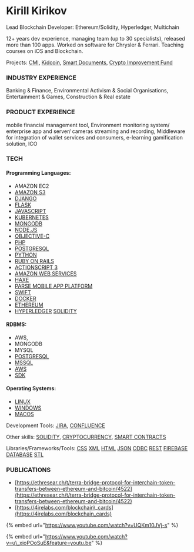 # Kirill Kirikov

Lead Blockchain Developer: Ethereum/Solidity, Hyperledger, Multichain

12+ years dev experience, managing team \(up to 30 specialists\), released more than 100 apps. Worked on software for Chrysler & Ferrari. Teaching courses on iOS and Blockchain.

Projects: [CMI](../../case-studies/cmi.md), [Kidcoin](../../case-studies/kidcoin.md), [Smart Documents](../../case-studies/smart-documents.md), [Crypto Improvement Fund](../../case-studies/crypto-improvement-fund.md)

### INDUSTRY EXPERIENCE

Banking & Finance, Environmental Activism & Social Organisations, Entertainment & Games, Construction & Real estate

### PRODUCT EXPERIENCE

mobile financial management tool, Environment monitoring system/ enterprise app and server/ cameras streaming and recording, Middleware for integration of wallet services and consumers, e-learning gamification solution, ICO

### TECH

#### Programming Languages:

* AMAZON EC2
* [AMAZON S3](https://cryptohire.io/results/amazon-s3)
* [DJANGO](https://cryptohire.io/results/django)
* [FLASK](https://cryptohire.io/results/flask)
* [JAVASCRIPT](https://cryptohire.io/results/javascript)
* [KUBERNETES](https://cryptohire.io/results/kubernetes-experts)
* [MONGODB](https://cryptohire.io/results/mongodb)
* [NODE.JS](https://cryptohire.io/results/nodejs)
* [OBJECTIVE-C](https://cryptohire.io/results/objective-c)
* [PHP](https://cryptohire.io/results/php)
* [POSTGRESQL](https://cryptohire.io/results/postgresql)
* [PYTHON](https://cryptohire.io/results/python)
* [RUBY ON RAILS](https://cryptohire.io/results/ruby-on-rails)
* [ACTIONSCRIPT 3](https://cryptohire.io/results/actionscript-3)
* [AMAZON WEB SERVICES](https://cryptohire.io/results/amazon-web-services)
* [HAXE](https://cryptohire.io/results/haxe)
* [PARSE MOBILE APP PLATFORM](https://cryptohire.io/results/parse-mobile-app-platform)
* [SWIFT](https://cryptohire.io/results/swift)
* [DOCKER](https://cryptohire.io/results/docker)
* [ETHEREUM](https://cryptohire.io/results/ethereum)
* [HYPERLEDGER](https://cryptohire.io/results/hyperledger) [SOLIDITY](https://cryptohire.io/results/solidity)

#### RDBMS:

* AWS,
* MONGODB
* MYSQL
* [POSTGRESQL](https://cryptohire.io/results/postgresql) 
* [MSSQL](https://cryptohire.io/results/mssql)
* [AWS](https://cryptohire.io/results/aws-sdk)
* [SDK](https://cryptohire.io/results/aws-sdk)

#### Operating Systems:

* [LINUX](https://cryptohire.io/results/linux)
* [WINDOWS](https://cryptohire.io/results/windows)
* [MACOS](https://cryptohire.io/results/macos)

Development Tools: [JIRA](https://cryptohire.io/results/jira), [CONFLUENCE](https://cryptohire.io/results/confluence)

Other skills: [SOLIDITY](https://cryptohire.io/results/solidity), [CRYPTOCURRENCY](https://cryptohire.io/results/cryptocurrency), [SMART CONTRACTS](https://cryptohire.io/results/smart-contracts)

Libraries/Frameworks/Tools: [CSS](https://cryptohire.io/results/css) [XML](https://cryptohire.io/results/xml) [HTML](https://cryptohire.io/results/html) [JSON](https://cryptohire.io/results/json) [ODBC](https://cryptohire.io/results/odbc) [REST](https://cryptohire.io/results/rest) [FIREBASE DATABASE](https://cryptohire.io/results/firebase-database) [STL](https://cryptohire.io/results/stl)

### PUBLICATIONS

* [https://ethresear.ch/t/terra-bridge-protocol-for-interchain-token-transfers-between-ethereum-and-bitcoin/4522](https://ethresear.ch/t/terra-bridge-protocol-for-interchain-token-transfers-between-ethereum-and-bitcoin/4522)
* [https://4irelabs.com/blockchain\_cards](https://4irelabs.com/blockchain_cards)

{% embed url="https://www.youtube.com/watch?v=UQKm10JVj-s" %}

{% embed url="https://www.youtube.com/watch?v=u\_xioPOoSuE&feature=youtu.be" %}

